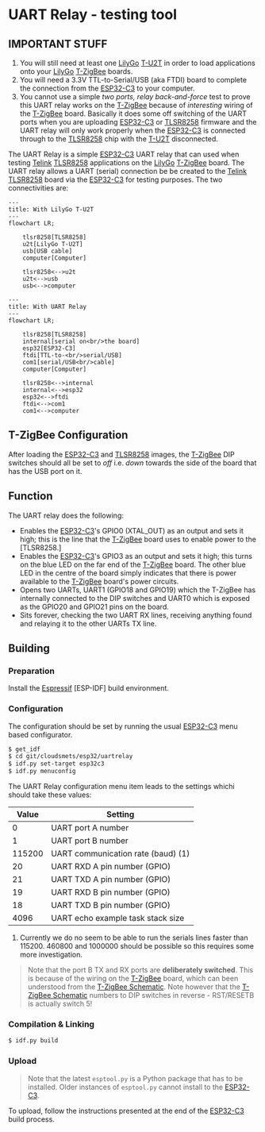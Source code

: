 # UART Relay - testing tool

## IMPORTANT STUFF
1. You will still need at least one [LilyGo] [T-U2T] in order to load applications onto your [LilyGo] [T-ZigBee] boards.
2. You will need a 3.3V TTL-to-Serial/USB (aka FTDI) board to complete the connection from the [ESP32-C3] to your computer.
3. You cannot use a simple _two ports, relay back-and-force_ test to prove this UART relay works on the [T-ZigBee] because of _interesting_ wiring of the [T-ZigBee] board.  Basically it does some off switching of the UART ports when you are uploading [ESP32-C3] or [TLSR8258] firmware and the UART relay will only work properly when the [ESP32-C3] is connected through to the [TLSR8258] chip with the [T-U2T] disconnected.

The UART Relay is a simple [ESP32-C3] UART relay that can used when testing [Telink] [TLSR8258] applications on the [LilyGo] [T-ZigBee] board.  The UART relay allows a UART (serial) connection be be created to the [Telink] [TLSR8258] board via the [ESP32-C3] for testing purposes.  The two connectivities are:

```mermaid
---
title: With LilyGo T-U2T
---
flowchart LR;

    tlsr8258[TLSR8258]
    u2t[LilyGo T-U2T]
    usb[USB cable]
    computer[Computer]

    tlsr8258<-->u2t
    u2t<-->usb
    usb<-->computer
```
```mermaid
---
title: With UART Relay
---
flowchart LR;

    tlsr8258[TLSR8258]
    internal[serial on<br/>the board]
    esp32[ESP32-C3]
    ftdi[TTL-to-<br/>serial/USB]
    com1[serial/USB<br/>cable]
    computer[Computer]

    tlsr8258<-->internal
    internal<-->esp32
    esp32<-->ftdi
    ftdi<-->com1
    com1<-->computer
```

## T-ZigBee Configuration
After loading the [ESP32-C3] and [TLSR8258] images, the [T-ZigBee] DIP switches should all be set to _off_ i.e. _down_ towards the side of the board that has the USB port on it.

## Function
The UART relay does the following:
- Enables the [ESP32-C3]'s GPIO0 (XTAL_OUT) as an output and sets it high; this is the line that the [T-ZigBee] board uses to enable power to the [TLSR8258.]
- Enables the [ESP32-C3]'s GPIO3 as an output and sets it high; this turns on the blue LED on the far end of the [T-ZigBee] board.  The other blue LED in the centre of the board simply indicates that there is power available to the [T-ZigBee] board's power circuits.
- Opens two UARTs, UART1 (GPIO18 and GPIO19) which the T-ZigBee has internally connected to the DIP switches and UART0 which is exposed as the GPIO20 and GPIO21 pins on the board.
- Sits forever, checking the two UART RX lines, receiving anything found and relaying it to the other UARTs TX line.

## Building
### Preparation
Install the [Espressif] [ESP-IDF] build environment.

### Configuration
The configuration should be set by running the usual [ESP32-C3] menu based configurator.

```bash
$ get_idf
$ cd git/cloudsmets/esp32/uartrelay
$ idf.py set-target esp32c3
$ idf.py menuconfig
```
The UART Relay configuration menu item leads to the settings whichi should take these values:

|Value|Setting|
|-|-|
|0|UART port A number|
|1|UART port B number|
|115200|UART communication rate (baud) (1)|
|20|UART RXD A pin number (GPIO)|
|21|UART TXD A pin number (GPIO)|
|19|UART RXD B pin number (GPIO)|
|18|UART TXD B pin number (GPIO)|
|4096|UART echo example task stack size|

1. Currently we do no seem to be able to run the serials lines faster than 115200.  460800 and 1000000 should be possible so this requires some more investigation.

> Note that the port B TX and RX ports are **deliberately switched**.  This is because of the wiring on the [T-ZigBee] board, which can been understood from the [T-ZigBee Schematic].  Note however that the [T-ZigBee Schematic] numbers to DIP switches in reverse - RST/RESETB is actually switch 5!

### Compilation & Linking
```bash
$ idf.py build
```

### Upload
> Note that the latest `esptool.py` is a Python package that has to be installed.  Older instances of `esptool.py` cannot install to the [ESP32-C3].

To upload, follow the instructions presented at the end of the [ESP32-C3] build process.

[Espressif]: https://www.espressif.com/
[ESP32-C3]: https://www.espressif.com/en/products/socs/esp32-c3
[LilyGo]: https://www.lilygo.cc
[T-ZigBee]: https://www.lilygo.cc/products/t-zigbee-esp32-c3-tlsr8258
[T-U2T]: https://www.lilygo.cc/products/t-u2t
[Telink]: https://www.telink-semi.cn/
[TLSR8258]: https://wiki.telink-semi.cn/wiki/chip-series/TLSR825x-Series/
[T-ZigBee Schematic]: https://github.com/Xinyuan-LilyGO/T-ZigBee/blob/main/Schematic/T-Zigbee.pdf